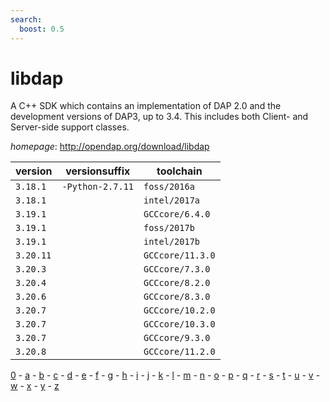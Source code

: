 ```yaml
---
search:
  boost: 0.5
---
```

# libdap

A C++ SDK which contains an implementation of DAP 2.0  and the development versions of DAP3, up to 3.4.  This includes both Client- and Server-side support classes.

*homepage*: <http://opendap.org/download/libdap>

version | versionsuffix | toolchain
--------|---------------|----------
``3.18.1`` | ``-Python-2.7.11`` | ``foss/2016a``
``3.18.1`` |  | ``intel/2017a``
``3.19.1`` |  | ``GCCcore/6.4.0``
``3.19.1`` |  | ``foss/2017b``
``3.19.1`` |  | ``intel/2017b``
``3.20.11`` |  | ``GCCcore/11.3.0``
``3.20.3`` |  | ``GCCcore/7.3.0``
``3.20.4`` |  | ``GCCcore/8.2.0``
``3.20.6`` |  | ``GCCcore/8.3.0``
``3.20.7`` |  | ``GCCcore/10.2.0``
``3.20.7`` |  | ``GCCcore/10.3.0``
``3.20.7`` |  | ``GCCcore/9.3.0``
``3.20.8`` |  | ``GCCcore/11.2.0``

[0](../0/index.md) - [a](../a/index.md) - [b](../b/index.md) - [c](../c/index.md) - [d](../d/index.md) - [e](../e/index.md) - [f](../f/index.md) - [g](../g/index.md) - [h](../h/index.md) - [i](../i/index.md) - [j](../j/index.md) - [k](../k/index.md) - [l](../l/index.md) - [m](../m/index.md) - [n](../n/index.md) - [o](../o/index.md) - [p](../p/index.md) - [q](../q/index.md) - [r](../r/index.md) - [s](../s/index.md) - [t](../t/index.md) - [u](../u/index.md) - [v](../v/index.md) - [w](../w/index.md) - [x](../x/index.md) - [y](../y/index.md) - [z](../z/index.md)


